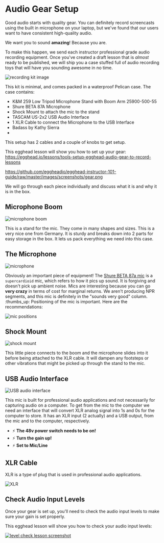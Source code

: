 # Audio Gear Setup
Good audio starts with quality gear. You can definitely record screencasts using the built in microphone on your laptop, but we've found that our users want to have consistent high-quality audio.

We want you to sound **amazing**! Because you are.

To make this happen, we send each instructor professional grade audio recording equipment.
Once you've created a draft lesson that is *almost* ready to be published, we will ship you a case stuffed full of audio recording toys that will have you sounding awesome in no time.

![recording kit image](https://camo.githubusercontent.com/a72bb4ec3c614c6193939f68e5e1eb94dc066bec/68747470733a2f2f64337676366c703535716a6171632e636c6f756466726f6e742e6e65742f6974656d732f3342337a3141307431773333336b3367306434342f7468652d6b69742e706e673f763d6163363637353633)


This kit is minimal, and comes packed in a waterproof Pelican case. The case contains:


- K&M 259 Low Tripod Microphone Stand with Boom Arm 25900-500-55
- Shure BETA 87A Microphone
- Shock Mount to attach the mic to the stand
- TASCAM US-2x2 USB Audio Interface
- 1 XLR Cable to connect the Microphone to the USB Interface
- Badass by Kathy Sierra
- 

This setup has 2 cables and a couple of knobs to get setup.

This egghead lesson will show you how to set up your gear:
https://egghead.io/lessons/tools-setup-egghead-audio-gear-to-record-lessons

https://github.com/eggheadio/egghead-instructor-101-guide/raw/master/images/screenshots/gear.png


We will go through each piece individually and discuss what it is and why it is in the box.


## Microphone Boom
![microphone boom](https://camo.githubusercontent.com/0fd09b6c9d66b2df6d9b02a352b51559521a71eb/68747470733a2f2f73332e616d617a6f6e6177732e636f6d2f662e636c2e6c792f6974656d732f3279333232733374317a3163314c31743045314e2f496d616765253230323031362d30342d31392532306174253230332e30392e3231253230504d2e6a70673f763d3235666332626561)


This is a stand for the mic. They come in many shapes and sizes. This is a very nice one from Germany. It is sturdy and breaks down into 2 parts for easy storage in the box. It lets us pack everything we need into this case.

## The Microphone
![microphone](https://camo.githubusercontent.com/e7a87456f40ebff5580d72dcd6334ba1c50a315e/68747470733a2f2f73332e616d617a6f6e6177732e636f6d2f662e636c2e6c792f6974656d732f31743039306831683045343731543249304c32312f496d616765253230323031362d30342d31392532306174253230312e34302e3232253230504d2e6a70673f763d6237336338333464)


Obviously an important piece of equipment! The [Shure BETA 87a mic](http://www.shure.com/americas/products/microphones/beta/beta-87a-vocal-microphone) is a `supercardioid` mic, which refers to how it pics up sound. It is forgiving and doesn't pick up ambient noise. Mics are interesting because you can go **very crazy** in terms of cost for marginal returns. We aren't producing NPR segments, and this mic is definitely in the "sounds very good" column. :thumbs_up:
Positioning of the mic is important. Here are the recommendations:

![mic positions](https://camo.githubusercontent.com/f4db11f477bd853b761ef449123534ae62dec1ac/68747470733a2f2f64337676366c703535716a6171632e636c6f756466726f6e742e6e65742f6974656d732f33743267323430423265323233473163316333752f53637265656e25323053686f74253230323031362d30392d30382532306174253230312e33372e3232253230504d2e706e67)

## Shock Mount
![shock mount](https://camo.githubusercontent.com/cbce23d969a2b94b8508983091e4bcbb724a1d6a/68747470733a2f2f73332e616d617a6f6e6177732e636f6d2f662e636c2e6c792f6974656d732f33423163335532613356304f31383366307331672f496d616765253230323031362d30342d31392532306174253230312e34322e3235253230504d2e6a70673f763d3563626336363461)


This little piece connects to the boom and the microphone slides into it before being attached to the XLR cable. It will dampen any footsteps or other vibrations that might be picked up through the stand to the mic.

## USB Audio Interface
![USB audio interface](https://camo.githubusercontent.com/5921b8cc76ab666e88bb2b49deb2ce4fcbab3a61/68747470733a2f2f73332e616d617a6f6e6177732e636f6d2f662e636c2e6c792f6974656d732f33463079314e33773279337630563158314f336d2f496d616765253230323031362d30342d31392532306174253230312e34312e3332253230504d2e6a70673f763d3434343164306234)


This mic is built for professional audio applications and not necessarily for capturing audio on a computer. To get from the mic to the computer we need an interface that will convert XLR analog signal into 1s and 0s for the computer to store. It has an XLR input (2 actually) and a USB output, from the mic and to the computer, respectively.

- ⚡️ **The 48v power switch needs to be on!**
- ⚡️ **Turn the gain up!**
- ⚡️ **Set to Mic/Line**
## XLR Cable

XLR is a type of plug that is used in professional audio applications.

![XLR](https://camo.githubusercontent.com/77d44222dc0a0650ef799c95e716ee9d1aa44592/68747470733a2f2f73332e616d617a6f6e6177732e636f6d2f662e636c2e6c792f6974656d732f326933393371314a30483059314f3139325931452f496d616765253230323031362d30342d31392532306174253230312e33382e3539253230504d2e6a70673f763d3066656435333337)

## Check Audio Input Levels

Once your gear is set up, you'll need to check the audio input levels to make sure your gain is set properly.

This egghead lesson will show you how to check your audio input levels:

[![level check lesson screenshot](https://github.com/eggheadio/egghead-instructor-101-guide/raw/master/images/screenshots/audio-input-levels.png)](https://egghead.io/lessons/tools-verify-my-gear-is-properly-set-up)



